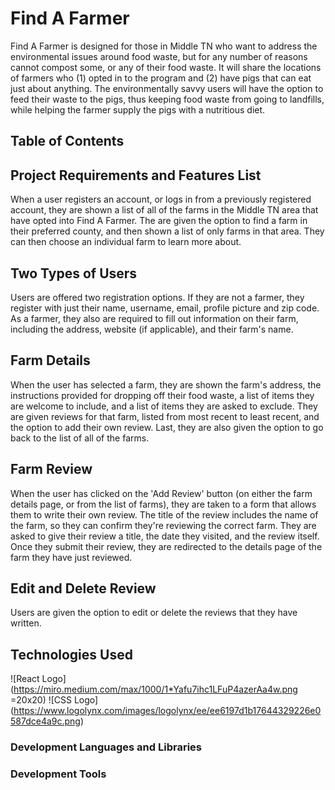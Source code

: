 # Find A Farmer

Find A Farmer is designed for those in Middle TN who want to address the 
environmental issues around food waste, but for any number of reasons 
cannot compost some, or any of their food waste. It will share the 
locations of farmers who (1) opted in to the program and (2) have pigs 
that can eat just about anything. The environmentally savvy users will 
have the option to feed their waste to the pigs, thus keeping food waste 
from going to landfills, while helping the farmer supply the pigs with a 
nutritious diet.

## Table of Contents

## Project Requirements and Features List

When a user registers an account, or logs in from a previously registered
account, they are shown a list of all of the farms in the Middle TN area
that have opted into Find A Farmer. The are given the option to find a farm
in their preferred county, and then shown a list of only farms in that area.
They can then choose an individual farm to learn more about.

## Two Types of Users

Users are offered two registration options. If they are not a farmer, they
register with just their name, username, email, profile picture and zip code.
As a farmer, they also are required to fill out information on their farm,
including the address, website (if applicable), and their farm's name.

## Farm Details

When the user has selected a farm, they are shown the farm's address, the
instructions provided for dropping off their food waste, a list of items 
they are welcome to include, and a list of items they are asked to exclude.
They are given reviews for that farm, listed from most recent to least 
recent, and the option to add their own review. Last, they are also given 
the option to go back to the list of all of the farms.

## Farm Review

When the user has clicked on the 'Add Review' button (on either the farm
details page, or from the list of farms), they are taken to a form that
allows them to write their own review. The title of the review includes
the name of the farm, so they can confirm they're reviewing the correct
farm. They are asked to give their review a title, the date they visited,
and the review itself. Once they submit their review, they are redirected
to the details page of the farm they have just reviewed.

## Edit and Delete Review

Users are given the option to edit or delete the reviews that they have
written.


## Technologies Used
![React Logo](https://miro.medium.com/max/1000/1*Yafu7ihc1LFuP4azerAa4w.png =20x20) ![CSS Logo] (https://www.logolynx.com/images/logolynx/ee/ee6197d1b17644329226e0587dce4a9c.png)


### Development Languages and Libraries


### Development Tools








